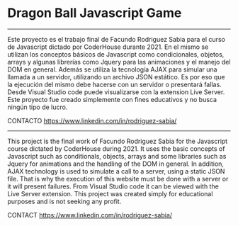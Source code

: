 # Dragon Ball Javascript Game
***
Este proyecto es el trabajo final de Facundo Rodriguez Sabia para el curso de Javascript dictado por CoderHouse durante 2021. 
En el mismo se utilizan los conceptos básicos de Javascript como condicionales, objetos, arrays y algunas librerías como Jquery para las animaciones y el manejo del DOM en general. 
Además se utiliza la tecnología AJAX para simular una llamada a un servidor, utilizando un archivo JSON estático. Es por eso que la ejecución del mismo debe hacerse con un servidor o presentará fallas.
Desde Visual Studio code puede visualizarse con la extension Live Server.
Este proyecto fue creado simplemente con fines educativos y no busca ningún tipo de lucro.  

CONTACTO
https://www.linkedin.com/in/rodriguez-sabia/

***

This project is the final work of Facundo Rodriguez Sabia for the Javascript course dictated by CoderHouse during 2021.
It uses the basic concepts of Javascript such as conditionals, objects, arrays and some libraries such as Jquery for animations and the handling of the DOM in general.
In addition, AJAX technology is used to simulate a call to a server, using a static JSON file. That is why the execution of this website must be done with a server or it will present failures.
From Visual Studio code it can be viewed with the Live Server extension.
This project was created simply for educational purposes and is not seeking any profit.

CONTACT
https://www.linkedin.com/in/rodriguez-sabia/